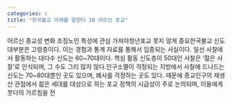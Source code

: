 ```yaml
---
categories: c
title: "한국불교 미래를 말한다 10 어르신 포교"
---
```

어르신 종교성 변화 조짐노인 특성에 관심 가져야청년포교 못지 않게 중요한국불교 신도 대부분은 고령층이다. 이는 경험과 통계 자료를 통해서 입증되는 사실이다. 일선 사찰에서 활동하는 대다수 신도는 60~70대이다. 핵심 활동 신도층이 50대인 사찰은 ‘젊은 사찰’로 인식되며, 그 수도 그리 많지 않다.인구소멸이 걱정되는 지방에서 사찰에 드나드는 신도는 70~80대뿐인 곳도 있으며, 폐사를 걱정하는 곳도 있다. 때문에 종교인구의 재생산 관점에서 젊은 세대를 대상으로 하는 포교 정책의 시급성이 주로 논의되며, 이들에게 붓다의 가르침을 전